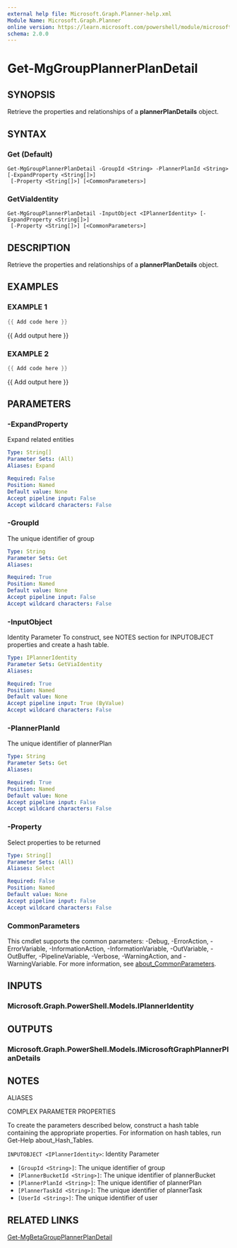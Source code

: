 ```yaml
---
external help file: Microsoft.Graph.Planner-help.xml
Module Name: Microsoft.Graph.Planner
online version: https://learn.microsoft.com/powershell/module/microsoft.graph.planner/get-mggroupplannerplandetail
schema: 2.0.0
---
```


# Get-MgGroupPlannerPlanDetail

## SYNOPSIS
Retrieve the properties and relationships of a **plannerPlanDetails** object.

## SYNTAX

### Get (Default)
```
Get-MgGroupPlannerPlanDetail -GroupId <String> -PlannerPlanId <String> [-ExpandProperty <String[]>]
 [-Property <String[]>] [<CommonParameters>]
```

### GetViaIdentity
```
Get-MgGroupPlannerPlanDetail -InputObject <IPlannerIdentity> [-ExpandProperty <String[]>]
 [-Property <String[]>] [<CommonParameters>]
```

## DESCRIPTION
Retrieve the properties and relationships of a **plannerPlanDetails** object.

## EXAMPLES

### EXAMPLE 1
```powershell
{{ Add code here }}
```

{{ Add output here }}

### EXAMPLE 2
```powershell
{{ Add code here }}
```

{{ Add output here }}

## PARAMETERS

### -ExpandProperty
Expand related entities

```yaml
Type: String[]
Parameter Sets: (All)
Aliases: Expand

Required: False
Position: Named
Default value: None
Accept pipeline input: False
Accept wildcard characters: False
```

### -GroupId
The unique identifier of group

```yaml
Type: String
Parameter Sets: Get
Aliases:

Required: True
Position: Named
Default value: None
Accept pipeline input: False
Accept wildcard characters: False
```

### -InputObject
Identity Parameter
To construct, see NOTES section for INPUTOBJECT properties and create a hash table.

```yaml
Type: IPlannerIdentity
Parameter Sets: GetViaIdentity
Aliases:

Required: True
Position: Named
Default value: None
Accept pipeline input: True (ByValue)
Accept wildcard characters: False
```

### -PlannerPlanId
The unique identifier of plannerPlan

```yaml
Type: String
Parameter Sets: Get
Aliases:

Required: True
Position: Named
Default value: None
Accept pipeline input: False
Accept wildcard characters: False
```

### -Property
Select properties to be returned

```yaml
Type: String[]
Parameter Sets: (All)
Aliases: Select

Required: False
Position: Named
Default value: None
Accept pipeline input: False
Accept wildcard characters: False
```

### CommonParameters
This cmdlet supports the common parameters: -Debug, -ErrorAction, -ErrorVariable, -InformationAction, -InformationVariable, -OutVariable, -OutBuffer, -PipelineVariable, -Verbose, -WarningAction, and -WarningVariable. For more information, see [about_CommonParameters](http://go.microsoft.com/fwlink/?LinkID=113216).

## INPUTS

### Microsoft.Graph.PowerShell.Models.IPlannerIdentity
## OUTPUTS

### Microsoft.Graph.PowerShell.Models.IMicrosoftGraphPlannerPlanDetails
## NOTES

ALIASES

COMPLEX PARAMETER PROPERTIES

To create the parameters described below, construct a hash table containing the appropriate properties. For information on hash tables, run Get-Help about_Hash_Tables.


`INPUTOBJECT <IPlannerIdentity>`: Identity Parameter
  - `[GroupId <String>]`: The unique identifier of group
  - `[PlannerBucketId <String>]`: The unique identifier of plannerBucket
  - `[PlannerPlanId <String>]`: The unique identifier of plannerPlan
  - `[PlannerTaskId <String>]`: The unique identifier of plannerTask
  - `[UserId <String>]`: The unique identifier of user

## RELATED LINKS
[Get-MgBetaGroupPlannerPlanDetail](/powershell/module/Microsoft.Graph.Beta.Planner/Get-MgGroupPlannerPlanDetail?view=graph-powershell-beta)

